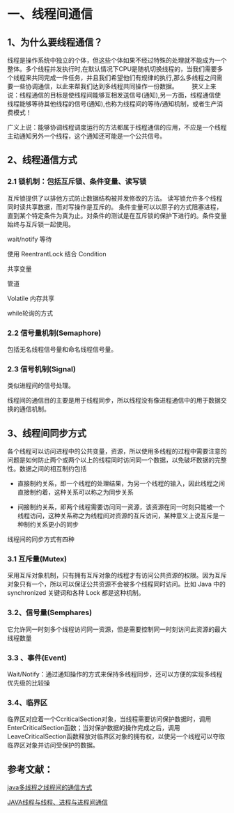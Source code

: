 

# 一、线程间通信

## 1、为什么要线程通信？

线程是操作系统中独立的个体，但这些个体如果不经过特殊的处理就不能成为一个整体。多个线程并发执行时,在默认情况下CPU是随机切换线程的，当我们需要多个线程来共同完成一件任务，并且我们希望他们有规律的执行,那么多线程之间需要一些协调通信，以此来帮我们达到多线程共同操作一份数据。
  狭义上来说：线程通信的目标是使线程间能够互相发送信号(通知),另一方面，线程通信使线程能够等待其他线程的信号(通知),也称为线程间的等待/通知机制，或者生产消费模式！

广义上说：能够协调线程调度运行的方法都属于线程通信的应用，不应是一个线程主动通知另外一个线程，这个通知还可能是一个公共信号。



## 2、线程通信方式

### 2.1   锁机制：包括互斥锁、条件变量、读写锁

互斥锁提供了以排他方式防止数据结构被并发修改的方法。 
		读写锁允许多个线程同时读共享数据，而对写操作是互斥的。 
		条件变量可以以原子的方式阻塞进程，直到某个特定条件为真为止。对条件的测试是在互斥锁的保护下进行的。条件变量始终与互斥锁一起使用。



wait/notify 等待

使用 ReentrantLock 结合 Condition

共享变量

管道

Volatile 内存共享

while轮询的方式



### 2.2    信号量机制(Semaphore)

包括无名线程信号量和命名线程信号量。



### 2.3    信号机制(Signal)

类似进程间的信号处理。

线程间的通信目的主要是用于线程同步，所以线程没有像进程通信中的用于数据交换的通信机制。



## 3、线程间同步方式

各个线程可以访问进程中的公共变量，资源，所以使用多线程的过程中需要注意的问题是如何防止两个或两个以上的线程同时访问同一个数据，以免破坏数据的完整性。数据之间的相互制约包括

- 直接制约关系，即一个线程的处理结果，为另一个线程的输入，因此线程之间直接制约着，这种关系可以称之为同步关系

- 间接制约关系，即两个线程需要访问同一资源，该资源在同一时刻只能被一个线程访问，这种关系称之为线程间对资源的互斥访问，某种意义上说互斥是一种制约关系更小的同步

  

线程间的同步方式有四种

### 3.1  互斥量(Mutex)

采用互斥对象机制，只有拥有互斥对象的线程才有访问公共资源的权限。因为互斥对象只有一个，所以可以保证公共资源不会被多个线程同时访问。比如 Java 中的 synchronized 关键词和各种 Lock 都是这种机制。

### 3.2、信号量(Semphares) 

它允许同一时刻多个线程访问同一资源，但是需要控制同一时刻访问此资源的最大线程数量

### 3.3 、事件(Event) 

Wait/Notify：通过通知操作的方式来保持多线程同步，还可以方便的实现多线程优先级的比较操

### 3.4、临界区

临界区对应着一个CcriticalSection对象，当线程需要访问保护数据时，调用EnterCriticalSection函数；当对保护数据的操作完成之后，调用LeaveCriticalSection函数释放对临界区对象的拥有权，以使另一个线程可以夺取临界区对象并访问受保护的数据。







## 参考文献：

[java多线程之线程间的通信方式](https://www.cnblogs.com/hapjin/p/5492619.html)

[JAVA线程与线程、进程与进程间通信](https://blog.csdn.net/ls5718/article/details/51878770)





